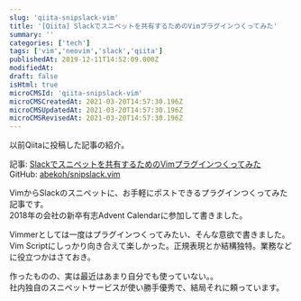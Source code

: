 ```yaml
---
slug: 'qiita-snipslack-vim'
title: '[Qiita] Slackでスニペットを共有するためのVimプラグインつくってみた'
summary: ''
categories: ['tech']
tags: ['vim','neovim','slack','qiita']
publishedAt: 2019-12-11T14:52:09.000Z
modifiedAt: 
draft: false
isHtml: true
microCMSId: 'qiita-snipslack-vim'
microCMSCreatedAt: 2021-03-20T14:57:30.196Z
microCMSUpdatedAt: 2021-03-20T14:57:30.196Z
microCMSRevisedAt: 2021-03-20T14:57:30.196Z
---
```

<p>以前Qiitaに投稿した記事の紹介。</p>
<p>記事: <a href="https://qiita.com/abekoh/items/707a589dadf571dbc390">Slackでスニペットを共有するためのVimプラグインつくってみた</a><br>GitHub: <a href="https://github.com/abekoh/snipslack.vim">abekoh/snipslack.vim</a></p>
<p>VimからSlackのスニペットに、お手軽にポストできるプラグインつくってみた記事です。<br>2018年の会社の新卒有志Advent Calendarに参加して書きました。</p>
<p>Vimmerとしては一度はプラグインつくってみたい、そんな意欲で書きました。<br>Vim Scriptにしっかり向き合えて楽しかった。正規表現とか結構独特。業務などに役立つかはさておき。</p>
<p>作ったものの、実は最近はあまり自分でも使っていない。。<br>社内独自のスニペットサービスが使い勝手優秀で、結局それに頼っています。</p>

    
